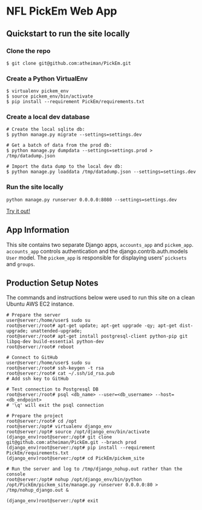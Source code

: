 # NFL PickEm Web App



## Quickstart to run the site locally



### Clone the repo
```Shell
$ git clone git@github.com:atheiman/PickEm.git
```



### Create a Python VirtualEnv
```Shell
$ virtualenv pickem_env
$ source pickem_env/bin/activate
$ pip install --requirement PickEm/requirements.txt
```



### Create a local dev database
```Shell
# Create the local sqlite db:
$ python manage.py migrate --settings=settings.dev

# Get a batch of data from the prod db:
$ python manage.py dumpdata --settings=settings.prod > /tmp/datadump.json

# Import the data dump to the local dev db:
$ python manage.py loaddata /tmp/datadump.json --settings=settings.dev
```



### Run the site locally
```Shell
python manage.py runserver 0.0.0.0:8080 --settings=settings.dev
```
[Try it out!](http://localhost:8080/pickem)



## App Information

This site contains two separate Django apps, `accounts_app` and `pickem_app`. `accounts_app` controls authentication and the django.contrib.auth.models `User` model. The `pickem_app` is responsible for displaying users' `picksets` and `groups`.



## Production Setup Notes

The commands and instructions below were used to run this site on a clean Ubuntu AWS EC2 instance.

```Shell
# Prepare the server
user@server:/home/user$ sudo su
root@server:/root# apt-get update; apt-get upgrade -qy; apt-get dist-upgrade; unattended-upgrade;
root@server:/root# apt-get install postgresql-client python-pip git libpq-dev build-essential python-dev
root@server:/root# reboot

# Connect to GitHub
user@server:/home/user$ sudo su
root@server:/root# ssh-keygen -t rsa
root@server:/root# cat ~/.ssh/id_rsa.pub
# Add ssh key to GitHub

# Test connection to Postgresql DB
root@server:/root# psql <db_name> --user=<db_username> --host=<db_endpoint>
# '\q' will exit the psql connection

# Prepare the project
root@server:/root# cd /opt
root@server:/opt# virtualenv django_env
root@server:/opt# source /opt/django_env/bin/activate
(django_env)root@server:/opt# git clone git@github.com:atheiman/PickEm.git --branch prod
(django_env)root@server:/opt# pip install --requirement PickEm/requirements.txt
(django_env)root@server:/opt# cd PickEm/pickem_site

# Run the server and log to /tmp/django_nohup.out rather than the console
root@server:/opt# nohup /opt/django_env/bin/python /opt/PickEm/pickem_site/manage.py runserver 0.0.0.0:80 > /tmp/nohup_django.out &

(django_env)root@server:/opt# exit
```
